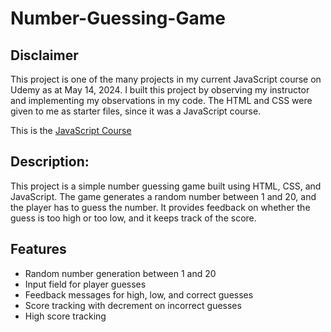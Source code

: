 # Number-Guessing-Game
## Disclaimer
This project is one of the many projects in my current JavaScript course on Udemy as at May 14, 2024. I built this project by observing my instructor and implementing my observations in my code. The HTML and CSS were given to me as starter files, since it was a JavaScript course.

This is the [JavaScript Course](https://www.udemy.com/share/101Wfe/)

## Description:
This project is a simple number guessing game built using HTML, CSS, and JavaScript. The game generates a random number between 1 and 20, and the player has to guess the number. It provides feedback on whether the guess is too high or too low, and it keeps track of the score.

## Features

- Random number generation between 1 and 20
- Input field for player guesses
- Feedback messages for high, low, and correct guesses
- Score tracking with decrement on incorrect guesses
- High score tracking
